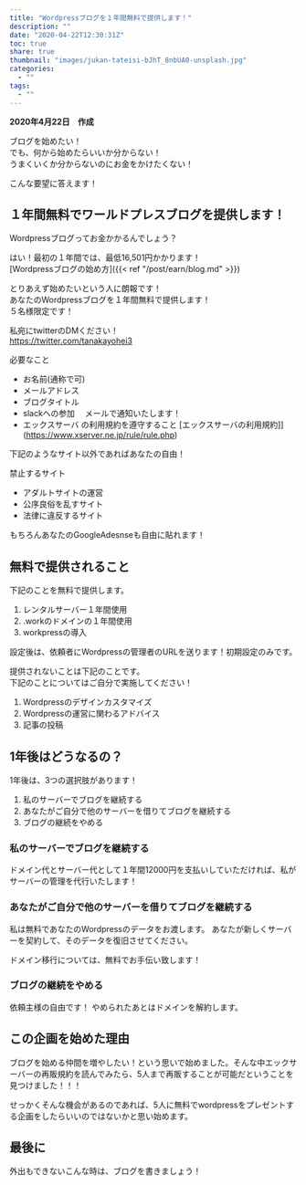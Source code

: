 ```yaml
---
title: "Wordpressブログを１年間無料で提供します！"
description: ""
date: "2020-04-22T12:30:31Z"
toc: true
share: true
thumbnail: "images/jukan-tateisi-bJhT_8nbUA0-unsplash.jpg"
categories:
  - ""
tags:
  - ""
---
```


**2020年4月22日　作成**

ブログを始めたい！  
でも、何から始めたらいいか分からない！  
うまくいくか分からないのにお金をかけたくない！

こんな要望に答えます！

<!--more-->

## １年間無料でワールドプレスブログを提供します！

Wordpressブログってお金かかるんでしょう？  

はい！最初の１年間では、最低16,501円かかります！  
[Wordpressブログの始め方]({{< ref "/post/earn/blog.md" >}})  

とりあえず始めたいという人に朗報です！  
あなたのWordpressブログを１年間無料で提供します！  
５名様限定です！

私宛にtwitterのDMください！  
https://twitter.com/tanakayohei3

必要なこと
- お名前(通称で可)
- メールアドレス
- ブログタイトル
- slackへの参加
　メールで通知いたします！
- エックスサーバ の利用規約を遵守すること
[エックスサーバの利用規約]](https://www.xserver.ne.jp/rule/rule.php)

下記のようなサイト以外であればあなたの自由！  

禁止するサイト
- アダルトサイトの運営
- 公序良俗を乱すサイト
- 法律に違反するサイト

もちろんあなたのGoogleAdesnseも自由に貼れます！

## 無料で提供されること

下記のことを無料で提供します。

1. レンタルサーバー１年間使用
1. .workのドメインの１年間使用
1. workpressの導入

設定後は、依頼者にWordpressの管理者のURLを送ります！初期設定のみです。

提供されないことは下記のことです。  
下記のことについてはご自分で実施してください！

1. Wordpressのデザインカスタマイズ
1. Wordpressの運営に関わるアドバイス
1. 記事の投稿

## 1年後はどうなるの？

1年後は、3つの選択肢があります！

1. 私のサーバーでブログを継続する
1. あなたがご自分で他のサーバーを借りてブログを継続する
1. ブログの継続をやめる

### 私のサーバーでブログを継続する

ドメイン代とサーバー代として１年間12000円を支払いしていただければ、私がサーバーの管理を代行いたします！

### あなたがご自分で他のサーバーを借りてブログを継続する

私は無料であなたのWordpressのデータをお渡します。
あなたが新しくサーバーを契約して、そのデータを復旧させてください。

ドメイン移行については、無料でお手伝い致します！

### ブログの継続をやめる

依頼主様の自由です！
やめられたあとはドメインを解約します。

## この企画を始めた理由

ブログを始める仲間を増やしたい！という思いで始めました。そんな中エックサーバーの再販規約を読んでみたら、5人まで再販することが可能だということを見つけました！！！ 

せっかくそんな機会があるのであれば、5人に無料でwordpressをプレゼントする企画をしたらいいのではないかと思い始めます。

## 最後に

外出もできないこんな時は、ブログを書きましょう！

